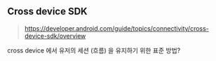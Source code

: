 

## Cross device SDK

> https://developer.android.com/guide/topics/connectivity/cross-device-sdk/overview

cross device 에서 유저의 세션 (흐름) 을 유지하기 위한 표준 방법?


<!--stackedit_data:
eyJoaXN0b3J5IjpbLTc0MDI4NTY5MF19
-->